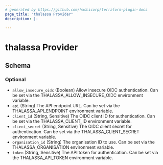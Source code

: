 ```yaml
---
# generated by https://github.com/hashicorp/terraform-plugin-docs
page_title: "thalassa Provider"
description: |-
  
---
```


# thalassa Provider





<!-- schema generated by tfplugindocs -->
## Schema

### Optional

- `allow_insecure_oidc` (Boolean) Allow insecure OIDC authentication. Can be set via the THALASSA_ALLOW_INSECURE_OIDC environment variable.
- `api` (String) The API endpoint URL. Can be set via the THALASSA_API_ENDPOINT environment variable.
- `client_id` (String, Sensitive) The OIDC client ID for authentication. Can be set via the THALASSA_CLIENT_ID environment variable.
- `client_secret` (String, Sensitive) The OIDC client secret for authentication. Can be set via the THALASSA_CLIENT_SECRET environment variable.
- `organisation_id` (String) The organisation ID to use. Can be set via the THALASSA_ORGANISATION environment variable.
- `token` (String, Sensitive) The API token for authentication. Can be set via the THALASSA_API_TOKEN environment variable.
